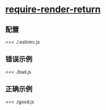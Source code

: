 # [require-render-return](https://github.com/jsx-eslint/eslint-plugin-react/blob/master/docs/rules/require-render-return.md)

## 配置

<<< ./.eslintrc.js

## 错误示例

<<< ./bad.js

## 正确示例

<<< ./good.js
